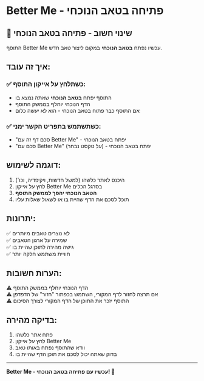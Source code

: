 # Better Me - פתיחה בטאב הנוכחי

## 🔄 שינוי חשוב - פתיחה בטאב הנוכחי

התוסף Better Me עכשיו נפתח **בטאב הנוכחי** במקום ליצור טאב חדש.

## איך זה עובד:

### ✅ כשתלחץ על אייקון התוסף:
- התוסף יפתח **בטאב הנוכחי** שאתה נמצא בו
- הדף הנוכחי יוחלף בממשק התוסף
- אם התוסף כבר פתוח בטאב הנוכחי - הוא לא יעשה כלום

### ✅ כשתשתמש בתפריט הקשר ימני:
- "סכם דף זה עם Better Me" - יפתח בטאב הנוכחי
- "סכם עם Better Me" (על טקסט נבחר) - יפתח בטאב הנוכחי

## דוגמה לשימוש:
1. היכנס לאתר כלשהו (למשל חדשות, ויקיפדיה, וכו')
2. לחץ על אייקון Better Me בסרגל הכלים
3. **הטאב הנוכחי יהפך לממשק התוסף**
4. תוכל לסכם את הדף שהיית בו או לשאול שאלות עליו

## יתרונות:
✅ לא נוצרים טאבים מיותרים  
✅ שמירה על ארגון הטאבים  
✅ גישה מהירה לתוכן שהיית בו  
✅ חוויית משתמש חלקה יותר  

## הערות חשובות:
⚠️ הדף הנוכחי יוחלף בממשק התוסף  
⚠️ אם תרצה לחזור לדף המקורי, השתמש בכפתור "חזור" של הדפדפן  
⚠️ התוסף יזכר את התוכן של הדף המקורי לצורך הסיכום  

## בדיקה מהירה:
1. פתח אתר כלשהו
2. לחץ על אייקון Better Me
3. וודא שהתוסף נפתח באותו טאב
4. בדוק שאתה יכול לסכם את תוכן הדף שהיית בו

---
**Better Me - עכשיו עם פתיחה בטאב הנוכחי! 🚀**
